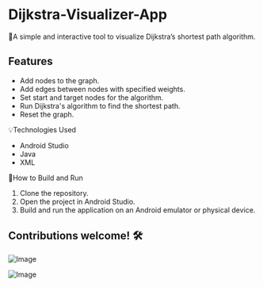# Dijkstra-Visualizer-App
🚀A simple and interactive tool to visualize Dijkstra’s shortest path algorithm.  

## Features
- Add nodes to the graph.
- Add edges between nodes with specified weights.
- Set start and target nodes for the algorithm.
- Run Dijkstra's algorithm to find the shortest path.
- Reset the graph.

💡Technologies Used
- Android Studio
- Java
- XML

🎨How to Build and Run
1. Clone the repository.
2. Open the project in Android Studio.
3. Build and run the application on an Android emulator or physical device.
 
## Contributions welcome! 🛠️
![Image](https://github.com/user-attachments/assets/f623454e-a420-40ce-b959-5e58a586c00d)

![Image](https://github.com/user-attachments/assets/63c27451-82ab-49f1-aaf7-dbadef435346)
